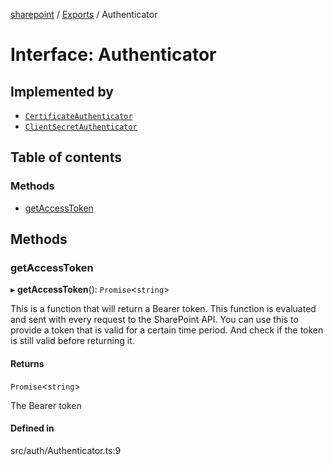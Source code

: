 [sharepoint](../README.md) / [Exports](../modules.md) / Authenticator

# Interface: Authenticator

## Implemented by

- [`CertificateAuthenticator`](../classes/CertificateAuthenticator.md)
- [`ClientSecretAuthenticator`](../classes/ClientSecretAuthenticator.md)

## Table of contents

### Methods

- [getAccessToken](Authenticator.md#getaccesstoken)

## Methods

### getAccessToken

▸ **getAccessToken**(): `Promise`\<`string`\>

This is a function that will return a Bearer token.
This function is evaluated and sent with every request to the SharePoint API.
You can use this to provide a token that is valid for a certain time period.
And check if the token is still valid before returning it.

#### Returns

`Promise`\<`string`\>

The Bearer token

#### Defined in

src/auth/Authenticator.ts:9
